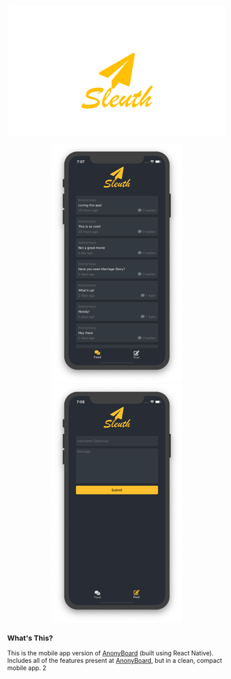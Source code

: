 <p align="center">
  <img src="./images/SleuthLogo.png" width="500"/>
</p>

<p align="center">
  <img src="./images/feed.png" width="300" />
  <img src="./images/post.png" width="300" /> 
</p>

### What's This?

This is the mobile app version of <a href="https://anon.logamos.pw">AnonyBoard</a> (built using React Native). Includes all of the features present at <a href="https://anon.logamos.pw">AnonyBoard</a>, but in a clean, compact mobile app.
2
